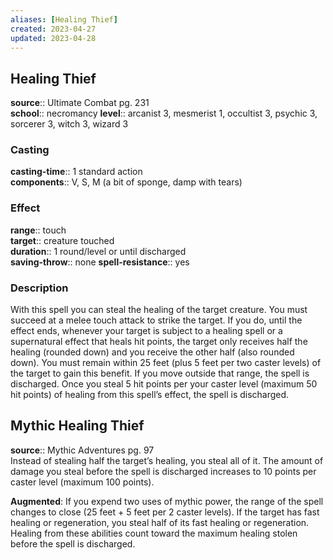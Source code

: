 ```yaml
---
aliases: [Healing Thief]
created: 2023-04-27
updated: 2023-04-28
---
```


## Healing Thief

**source**:: Ultimate Combat pg. 231  
**school**:: necromancy
**level**:: arcanist 3, mesmerist 1, occultist 3, psychic 3, sorcerer 3, witch 3, wizard 3

### Casting

**casting-time**:: 1 standard action  
**components**:: V, S, M (a bit of sponge, damp with tears)

### Effect

**range**:: touch  
**target**:: creature touched  
**duration**:: 1 round/level or until discharged  
**saving-throw**:: none
**spell-resistance**:: yes

### Description

With this spell you can steal the healing of the target creature. You must succeed at a melee touch attack to strike the target. If you do, until the effect ends, whenever your target is subject to a healing spell or a supernatural effect that heals hit points, the target only receives half the healing (rounded down) and you receive the other half (also rounded down). You must remain within 25 feet (plus 5 feet per two caster levels) of the target to gain this benefit. If you move outside that range, the spell is discharged. Once you steal 5 hit points per your caster level (maximum 50 hit points) of healing from this spell’s effect, the spell is discharged.

## Mythic Healing Thief

**source**:: Mythic Adventures pg. 97  
Instead of stealing half the target’s healing, you steal all of it. The amount of damage you steal before the spell is discharged increases to 10 points per caster level (maximum 100 points).  
  
**Augmented**: If you expend two uses of mythic power, the range of the spell changes to close (25 feet + 5 feet per 2 caster levels). If the target has fast healing or regeneration, you steal half of its fast healing or regeneration. Healing from these abilities count toward the maximum healing stolen before the spell is discharged.

